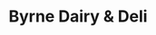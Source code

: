---
title: "Byrne Dairy & Deli"
url: /syracuse/byrne-dairy-and-deli-west-seneca-turnpike/
shop: convenience
---